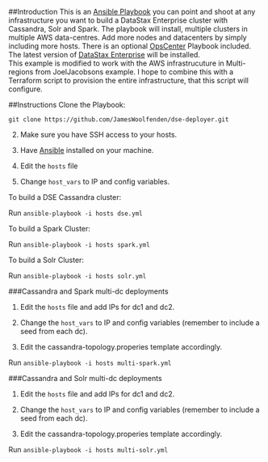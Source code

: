 ##Introduction
This is an [Ansible Playbook](http://docs.ansible.com/playbooks.html) you can point and shoot at any infrastructure you want to build a DataStax Enterprise cluster with Cassandra, Solr and Spark. The playbook will install, multiple clusters in multiple AWS data-centres. Add more nodes and datacenters by simply including more hosts. There is an optional [OpsCenter](http://www.datastax.com/products/datastax-enterprise-visual-admin) Playbook included. The latest version of [DataStax Enterprise](http://www.datastax.com/what-we-offer/products-services/datastax-enterprise) will be installed.  
This example is modified to work with the AWS infrastrucuture in Multi-regions from JoelJacobsons example. I hope to combine this with a Terraform script to provision the entire infrastructure, that this script will configure.

##Instructions
Clone the Playbook: 
```
git clone https://github.com/JamesWoolfenden/dse-deployer.git
```
2. Make sure you have SSH access to your hosts. 

3. Have [Ansible](http://docs.ansible.com/intro_installation.html) installed on your machine.

5. Edit the ```hosts``` file

6. Change ```host_vars``` to IP and config variables.   

To build a DSE Cassandra cluster:

Run ```ansible-playbook -i hosts dse.yml```

To build a Spark Cluster:

Run ```ansible-playbook -i hosts spark.yml```

To build a Solr Cluster:

Run ```ansible-playbook -i hosts solr.yml```

###Cassandra and Spark multi-dc deployments

1. Edit the ```hosts``` file and add IPs for dc1 and dc2.

2. Change the ```host_vars``` to IP and config variables (remember to include a seed from each dc).

3. Edit the cassandra-topology.properies template accordingly.

Run ```ansible-playbook -i hosts multi-spark.yml```

###Cassandra and Solr multi-dc deployments

1. Edit the ```hosts``` file and add IPs for dc1 and dc2.

2. Change the ```host_vars``` to IP and config variables (remember to include a seed from each dc).

3. Edit the cassandra-topology.properies template accordingly.

Run ```ansible-playbook -i hosts multi-solr.yml```
